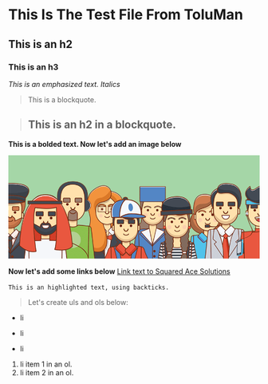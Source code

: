 # This Is The Test File From ToluMan

## This is an h2

### This is an h3

*This is an emphasized text. Italics*

> This is a blockquote.

> ## This is an h2 in a blockquote.

**This is a bolded text. Now let's add an image below**

![my image](img/flex-people.png)

**Now let's add some links below**
[Link text to Squared Ace Solutions](https://squaredace.com)

`This is an highlighted text, using backticks.`

> Let's create uls and ols below:

- li

+ li

* li

1. li item 1 in an ol.
2. li item 2 in an ol.

